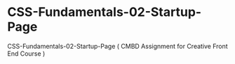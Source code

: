 # CSS-Fundamentals-02-Startup-Page
CSS-Fundamentals-02-Startup-Page ( CMBD Assignment for Creative Front End Course ) 
